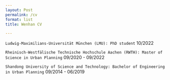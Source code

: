 ```yaml
---
layout: Post
permalink: /cv
format: list
title: Wenhan CV

---
```


`Ludwig-Maximilians-Universität München (LMU): PhD student`
10/2022

`Rheinisch-Westfälische Technische Hochschule Aachen (RWTH): Master of Science in Urban Planning`
09/2020 - 09/2022

`Shandong University of Science and Technology: Bachelor of Engineering in Urban Planning`
09/2014 - 06/2019
